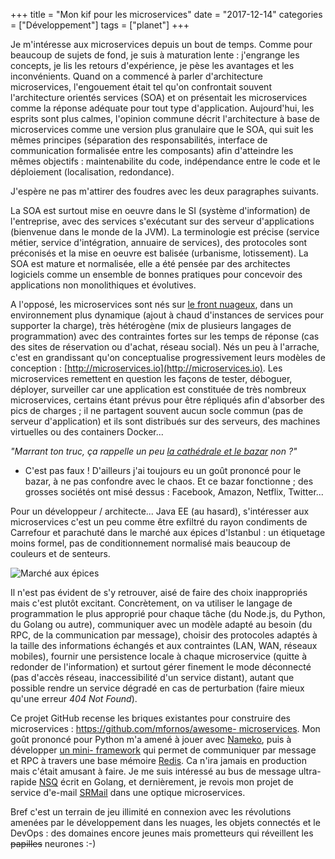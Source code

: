 +++
title = "Mon kif pour les microservices"
date = "2017-12-14"
categories = ["Développement"]
tags = ["planet"]
+++

Je m'intéresse aux microservices depuis un bout de temps. Comme pour beaucoup
de sujets de fond, je suis à maturation lente : j'engrange les concepts, je
lis les retours d'expérience, je pèse les avantages et les inconvénients.
Quand on a commencé à parler d'architecture microservices, l'engouement était
tel qu'on confrontait souvent l'architecture orientés services (SOA) et on
présentait les microservices comme la réponse adéquate pour tout type
d'application. Aujourd'hui, les esprits sont plus calmes, l'opinion commune
décrit  l'architecture à base de microservices comme une version plus
granulaire que le SOA, qui suit les mêmes principes (séparation des
responsabilités, interface de communication formalisée entre les composants)
afin d'atteindre les mêmes objectifs : maintenabilite du code, indépendance
entre le code et le déploiement (localisation, redondance).

J'espère ne pas m'attirer des foudres avec les deux paragraphes suivants.

La SOA est surtout mise en oeuvre dans le SI (système d'information) de
l'entreprise, avec des services s'exécutant sur des serveur d'applications
(bienvenue dans le monde de la JVM). La terminologie est précise (service
métier, service d'intégration, annuaire de services), des protocoles sont
préconisés et la mise en oeuvre est balisée (urbanisme, lotissement). La SOA
est mature et normalisée, elle a été pensée par des architectes logiciels
comme un ensemble de bonnes pratiques pour concevoir des applications non
monolithiques et évolutives.

A l'opposé, les microservices sont nés sur [le front
nuageux](https://fr.wikipedia.org/wiki/Cloud_computing), dans un environnement
plus dynamique (ajout à chaud d'instances de services pour supporter la
charge), très hétérogène (mix de plusieurs langages de programmation) avec des
contraintes fortes sur les temps de réponse (cas des sites de réservation ou
d'achat, réseau social). Nés un peu à l'arrache, c'est en grandissant qu'on
conceptualise progressivement leurs modèles de conception :
[http://microservices.io](http://microservices.io). Les microservices
remettent en question les façons de tester, déboguer, déployer, surveiller car
une application est constituée de très nombreux microservices, certains étant
prévus pour être répliqués afin d'absorber des pics de charges ; il ne
partagent souvent aucun socle commun (pas de serveur d'application) et ils
sont distribués sur des serveurs, des machines virtuelles ou des containers
Docker...

*"Marrant ton truc, ça rappelle un peu [la cathédrale et le bazar](https://fr.wikipedia.org/wiki/La_Cath%C3%A9drale_et_le_Bazar) non ?"*

- C'est pas faux ! D'ailleurs j'ai toujours eu un goût prononcé pour le bazar, à ne pas confondre avec le chaos. Et ce bazar fonctionne ; des grosses sociétés ont misé dessus : Facebook, Amazon, Netflix, Twitter...

Pour un développeur / architecte... Java EE (au hasard), s'intéresser aux
microservices c'est un peu comme être exfiltré du rayon condiments de
Carrefour et parachuté dans le marché aux épices d'Istanbul : un étiquetage
moins formel, pas de conditionnement normalisé mais beaucoup de couleurs et de
senteurs.

![Marché aux épices](/images/2017/epices.jpg)

Il n'est pas évident de s'y retrouver, aisé de faire des choix inappropriés
mais c'est plutôt excitant. Concrètement, on va utiliser le langage de
programmation le plus approprié pour chaque tâche (du Node.js, du Python, du
Golang ou autre), communiquer avec un modèle adapté au besoin (du RPC, de la
communication par message), choisir des protocoles adaptés à la taille des
informations échangés et aux contraintes (LAN, WAN, réseaux mobiles), fournir
une persistence locale à chaque microservice (quitte à redonder de
l'information) et surtout gérer finement le mode déconnecté (pas d'accès
réseau, inaccessibilité d'un service distant), autant que possible rendre un
service dégradé en cas de perturbation (faire mieux qu'une erreur *404 Not
Found*).

Ce projet GitHub recense les briques existantes pour construire des
microservices : [https://github.com/mfornos/awesome-
microservices](https://github.com/mfornos/awesome-microservices). Mon goût
prononcé pour Python m'a amené à jouer avec
[Nameko](https://nameko.readthedocs.io), puis à développer [un mini-
framework](https://github.com/kianby/microsvax) qui permet de communiquer par
message et RPC à travers une base mémoire [Redis](https://redis.io). Ca n'ira
jamais en production mais c'était amusant à faire. Je me suis intéressé au bus
de message ultra-rapide [NSQ](https://github.com/nsqio/nsq) écrit en Golang,
et dernièrement, je revois mon projet de service d'e-mail
[SRMail](https://github.com/kianby/srmail) dans une optique microservices.

Bref c'est un terrain de jeu illimité en connexion avec les révolutions
amenées par le développement dans les nuages, les objets connectés et le
DevOps : des domaines encore jeunes mais prometteurs qui réveillent les
~~papilles~~ neurones :-)
